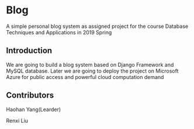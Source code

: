 # Blog 
A simple personal blog system as assigned project for the course Database Techniques and Applications in 2019 Spring
## Introduction
We are going to build a blog system based on Django Framework and MySQL database. Later we are going to deploy the project on
Microsoft Azure for public access and powerful cloud computation demand 
## Contributors
Haohan Yang(Learder) 

Renxi Liu 
